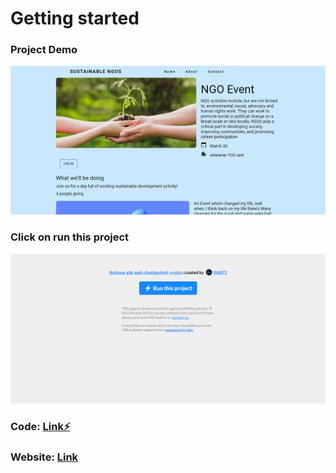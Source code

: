 # Getting started 

### Project Demo
![How to run](https://github.com/shivesh01/NGO_events/blob/master/images/website.png)

### Click on run this project
![Preview of project NGO event site](https://github.com/shivesh01/NGO_events/blob/master/images/How%20to%20Run%20project.png)

### Code: [Link⚡️](https://stackblitz.com/edit/ngo-events)

### Website: [Link](https://web-codelab-a5b4d.firebaseapp.com/?35306)






<!--- changes getting started  --->
<!--- Working demo Gif: 

Code on stack blitz:  


// Video Demo link:
---> 
